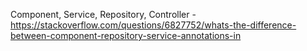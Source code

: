 
Component, Service, Repository, Controller - https://stackoverflow.com/questions/6827752/whats-the-difference-between-component-repository-service-annotations-in
